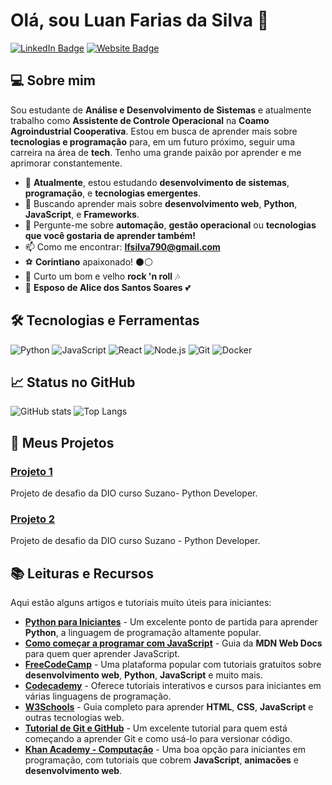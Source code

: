 # Olá, sou Luan Farias da Silva 👋

[![LinkedIn Badge](https://img.shields.io/badge/LinkedIn-Luan%20Farias-blue?style=flat&logo=linkedin)](https://www.linkedin.com/in/luan-farias-da-silva-9342b6357/)
[![Website Badge](https://img.shields.io/badge/Website-Em%20Breve-green?style=flat&logo=google-chrome)](#)

## 💻 Sobre mim

Sou estudante de **Análise e Desenvolvimento de Sistemas** e atualmente trabalho como **Assistente de Controle Operacional** na **Coamo Agroindustrial Cooperativa**. Estou em busca de aprender mais sobre **tecnologias e programação** para, em um futuro próximo, seguir uma carreira na área de **tech**. Tenho uma grande paixão por aprender e me aprimorar constantemente.

- 🔭 **Atualmente**, estou estudando **desenvolvimento de sistemas**, **programação**, e **tecnologias emergentes**.
- 🌱 Buscando aprender mais sobre **desenvolvimento web**, **Python**, **JavaScript**, e **Frameworks**.
- 💬 Pergunte-me sobre **automação**, **gestão operacional** ou **tecnologias que você gostaria de aprender também!**
- 📫 Como me encontrar: **lfsilva790@gmail.com**
- ⚽ **Corintiano** apaixonado! ⚫⚪
- 🎸 Curto um bom e velho **rock 'n roll** 🎶
- 💍 **Esposo de Alice dos Santos Soares** 💕

## 🛠️ Tecnologias e Ferramentas

![Python](https://img.shields.io/badge/Python-3776AB?style=flat&logo=python&logoColor=white)
![JavaScript](https://img.shields.io/badge/JavaScript-F7DF1E?style=flat&logo=javascript&logoColor=black)
![React](https://img.shields.io/badge/React-61DAFB?style=flat&logo=react&logoColor=black)
![Node.js](https://img.shields.io/badge/Node.js-339933?style=flat&logo=node.js&logoColor=white)
![Git](https://img.shields.io/badge/Git-F05032?style=flat&logo=git&logoColor=white)
![Docker](https://img.shields.io/badge/Docker-2496ED?style=flat&logo=docker&logoColor=white)

## 📈 Status no GitHub

![GitHub stats](https://github-readme-stats.vercel.app/api?username=lfsilva9&show_icons=true&hide_title=true&count_private=true&hide=prs&theme=radical)
![Top Langs](https://github-readme-stats.vercel.app/api/top-langs/?username=lfsilva9&layout=compact&langs_count=6&theme=radical)

## 🎯 Meus Projetos

### [Projeto 1](https://github.com/lfsilva9/dio-lab-open-source)
Projeto de desafio da DIO curso Suzano- Python Developer.

### [Projeto 2](https://github.com/lfsilva9/sistema-bancario/blob/main/banco.v1.py)
Projeto de desafio da DIO curso Suzano - Python Developer.

## 📚 Leituras e Recursos
Aqui estão alguns artigos e tutoriais muito úteis para iniciantes:

- [**Python para Iniciantes**](https://www.python.org/about/gettingstarted/) - Um excelente ponto de partida para aprender **Python**, a linguagem de programação altamente popular.
- [**Como começar a programar com JavaScript**](https://developer.mozilla.org/pt-BR/docs/Web/JavaScript/Guide/Introduction) - Guia da **MDN Web Docs** para quem quer aprender JavaScript.
- [**FreeCodeCamp**](https://www.freecodecamp.org/) - Uma plataforma popular com tutoriais gratuitos sobre **desenvolvimento web**, **Python**, **JavaScript** e muito mais.
- [**Codecademy**](https://www.codecademy.com/) - Oferece tutoriais interativos e cursos para iniciantes em várias linguagens de programação.
- [**W3Schools**](https://www.w3schools.com/) - Guia completo para aprender **HTML**, **CSS**, **JavaScript** e outras tecnologias web.
- [**Tutorial de Git e GitHub**](https://www.atlassian.com/git/tutorials) - Um excelente tutorial para quem está começando a aprender Git e como usá-lo para versionar código.
- [**Khan Academy - Computação**](https://www.khanacademy.org/computing/computer-programming) - Uma boa opção para iniciantes em programação, com tutoriais que cobrem **JavaScript**, **animacões** e **desenvolvimento web**.


